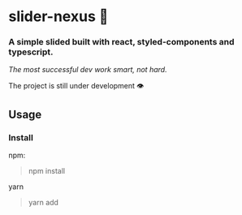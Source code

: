 # slider-nexus 🦆

### A simple slided built with react, styled-components and typescript.

_The most successful dev work smart, not hard._

The project is still under development 👁️

## Usage

### Install
npm:
> npm install 

yarn
> yarn add